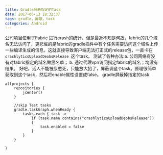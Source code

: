 ```yaml
---
title: Gradle屏蔽指定的Task
date: 2017-06-13 18:32:37
tags: gradle，屏蔽，task
categories: Android
---
```

公司项目使用了Fabric 进行crash的统计，但是最近不知是何故，fabric的几个域名无法访问了，更悲催的是fabric的gradle插件中有个任务需要访问这个域名上传一些编译生成的信息，这就直接导致客户端无法打正式的release包，一直卡在`crashlyticsUploadDeobsRelease `这个task。
测试了各种办法:a. 公司网络有没有对fabric指定的域名做黑名单； b. 通过代理vpn访问指定fabric的域名；均没有结果。
好吧，活人不能被尿憋死，只能放大招了，屏蔽调这个task。原理很简单获取到这个task，然后将enable属性设置成false。
gradle屏蔽掉指定的task
```
allprojects {
    repositories {
        jcenter()
    }

    //skip Test tasks
    gradle.taskGraph.whenReady {
        tasks.each { task ->
            if (task.name.contains("crashlyticsUploadDeobsRelease"))
            {
                task.enabled = false
            }
        }
    }

}
```